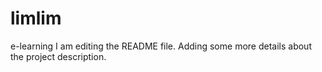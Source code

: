 # limlim
e-learning 
I am editing the README file. Adding some more details about the project description.
